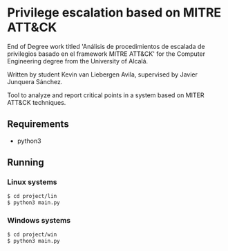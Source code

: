 # Privilege escalation based on MITRE ATT&CK
End of Degree work titled 'Análisis de procedimientos de escalada de privilegios basado en el framework MITRE ATT&amp;CK' for the Computer Engineering degree from the University of Alcalá.

Written by student Kevin van Liebergen Avila, supervised by Javier Junquera Sánchez.

Tool to analyze and report critical points in a system based on MITER ATT&CK techniques.


## Requirements
- python3


## Running

### Linux systems

```bash
$ cd project/lin
$ python3 main.py
```


### Windows systems

```bash
$ cd project/win
$ python3 main.py
```
